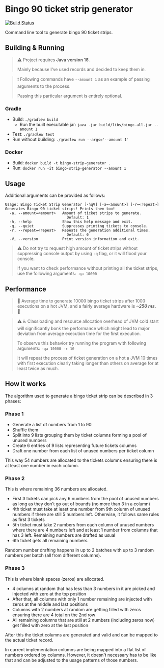 # Bingo 90 ticket strip generator

[![Build Status](https://travis-ci.com/scavlev/bingo90.svg?branch=main)](https://travis-ci.com/scavlev/bingo90)

Command line tool to generate bingo 90 ticket strips.

## Building & Running

> :warning:  Project requires **Java version 16**.
>
> Mainly because I've used records and decided to keep them in.

> :exclamation: Following commands have `--amount 1` as an example of passing arguments to the process.
>
> Passing this particular argument is entirely optional.

### Gradle

- Build: `./gradlew build`
  - Run the built executable jar: `java -jar build/libs/bingo-all.jar --amount 1`
- Test: `./gradlew test`
- Run without building: `./gradlew run --args='--amount 1'`

### Docker

- Build: `docker build -t bingo-strip-generator .`
- Run: `docker run -it bingo-strip-generator --amount 1`

## Usage

Additional arguments can be provided as follows:

```
Usage: Bingo Ticket Strip Generator [-hqV] [-a=<amount>] [-r=<repeat>]
Generates Bingo 90 ticket strips! Prints them too!
  -a, --amount=<amount>   Amount of ticket strips to generate.
                            Default: 1
  -h, --help              Show this help message and exit.
  -q, --quiet             Suppresses printing tickets to console.
  -r, --repeat=<repeat>   Repeats the generation additional times.
                            Default: 0
  -V, --version           Print version information and exit.

```

> :warning: Do not try to request high amount of ticket strips without suppressing console output by using `-q` flag, or it will flood your console.
>
> If you want to check performance without printing all the ticket strips, use the following arguments: `-qa 10000`

## Performance

> :checkered_flag: Average time to generate 10000 bingo ticket strips after 1000 executions on a hot JVM, and a fairly average hardware is _**~250 ms.**_ :rocket:

> :warning: :wheelchair:️ Classloading and resource allocation overhead of JVM cold start will significantly bonk the performance which might lead to major deviation from average execution time for the first execution.
>
> To observe this behavior try running the program with following arguments: `-qa 10000 -r 10`
>
> It will repeat the process of ticket generation on a hot a JVM 10 times with first execution clearly taking longer than others on average for at least twice as much.

## How it works

The algorithm used to generate a bingo ticket strip can be described in 3 phases:

### Phase 1

- Generate a list of numbers from 1 to 90
- Shuffle them
- Split into 9 lists grouping them by ticket columns forming a pool of unused numbers
- Create 6 entries of 9 lists representing future tickets columns
- Draft one number from each list of unused numbers per ticket column

This way 54 numbers are allocated to the tickets columns ensuring there is at least one number in each column.

### Phase 2

This is where remaining 36 numbers are allocated.

- First 3 tickets can pick any 6 numbers from the pool of unused numbers as long as they don't go out of bounds (no more
  than 3 in a column)
- 4th ticket must take at least one number from 9th column of unused numbers if there are still 5 numbers left.
  Otherwise, it follows same rules as first 3 tickets
- 5th ticket must take 2 numbers from each column of unused numbers where there are 4 numbers left and at least 1 number
  from columns that has 3 left. Remaining numbers are drafted as usual
- 6th ticket gets all remaining numbers

Random number drafting happens in up to 2 batches with up to 3 random numbers per batch (all from different columns).

### Phase 3

This is where blank spaces (zeros) are allocated.

- 4 columns at random that has less than 3 numbers in it are picked and injected with zero at the top position
- After that, all columns with only 1 number remaining are injected with zeros at the middle and last positions
- Columns with 2 numbers at random are getting filled with zeros ensuring there are 4 total on the 2nd row
- All remaining columns that are still at 2 numbers (including zeros now) get filled with zero at the last position

After this the ticket columns are generated and valid and can be mapped to the actual ticket record.

In current implementation columns are being mapped into a flat list of numbers ordered by columns. However, it doesn't
necessary has to be like that and can be adjusted to the usage patterns of those numbers.